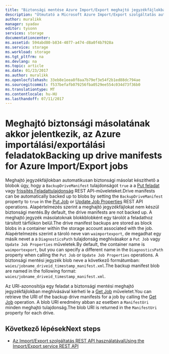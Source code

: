 ```yaml
---
title: "Biztonsági mentése Azure Import/Export meghajtó jegyzékfájlokban |} Microsoft Docs"
description: "Útmutató a Microsoft Azure Import/Export szolgáltatás automatikusan biztonsági másolat a meghajtó jegyzékfájlokban."
author: muralikk
manager: syadav
editor: tysonn
services: storage
documentationcenter: 
ms.assetid: 594abd80-b834-4077-a474-d8a0f4b7928a
ms.service: storage
ms.workload: storage
ms.tgt_pltfrm: na
ms.devlang: na
ms.topic: article
ms.date: 01/23/2017
ms.author: muralikk
ms.openlocfilehash: 33eb8e1eea8f8aa7b79ef3e54f2b1ed88dc794ae
ms.sourcegitcommit: f537befafb079256fba0529ee554c034d73f36b0
ms.translationtype: MT
ms.contentlocale: hu-HU
ms.lasthandoff: 07/11/2017
---
```

# <a name="backing-up-drive-manifests-for-azure-importexport-jobs"></a><span data-ttu-id="472ba-103">Meghajtó biztonsági másolatának akkor jelentkezik, az Azure importálási/exportálási feladatok</span><span class="sxs-lookup"><span data-stu-id="472ba-103">Backing up drive manifests for Azure Import/Export jobs</span></span>

<span data-ttu-id="472ba-104">Meghajtó jegyzékfájlokban automatikusan biztonsági másolat készíthető a blobok úgy, hogy a `BackupDriveManifest` tulajdonságot `true` a a [Put feladat](/rest/api/storageimportexport/jobs#Jobs_CreateOrUpdate) vagy [frissítés Feladattulajdonság](/rest/api/storageimportexport/jobs#Jobs_Update) REST API-műveleteket.</span><span class="sxs-lookup"><span data-stu-id="472ba-104">Drive manifests can be automatically backed up to blobs by setting the `BackupDriveManifest` property to `true` in the [Put Job](/rest/api/storageimportexport/jobs#Jobs_CreateOrUpdate) or [Update Job Properties](/rest/api/storageimportexport/jobs#Jobs_Update) REST API operations.</span></span> <span data-ttu-id="472ba-105">Alapértelmezés szerint a meghajtó jegyzékfájlokat nem készül biztonsági mentés.</span><span class="sxs-lookup"><span data-stu-id="472ba-105">By default, the drive manifests are not backed up.</span></span> <span data-ttu-id="472ba-106">A meghajtó jegyzék másolatoknak blokkblobként egy tárolót a feladathoz társított tárfiókon belül.</span><span class="sxs-lookup"><span data-stu-id="472ba-106">The drive manifest backups are stored as block blobs in a container within the storage account associated with the job.</span></span> <span data-ttu-id="472ba-107">Alapértelmezés szerint a tároló neve van `waimportexport`, de megadhat egy másik nevet a a `DiagnosticsPath` tulajdonság meghívásakor a `Put Job` vagy `Update Job Properties` műveletek.</span><span class="sxs-lookup"><span data-stu-id="472ba-107">By default, the container name is `waimportexport`, but you can specify a different name in the `DiagnosticsPath` property when calling the `Put Job` or `Update Job Properties` operations.</span></span> <span data-ttu-id="472ba-108">A biztonsági mentési jegyzék blob neve a következő formátumban: `waies/jobname_driveid_timestamp_manifest.xml`.</span><span class="sxs-lookup"><span data-stu-id="472ba-108">The backup manifest blob are named in the following format: `waies/jobname_driveid_timestamp_manifest.xml`.</span></span>

 <span data-ttu-id="472ba-109">Az URI-azonosítója egy feladat a biztonsági mentési meghajtó jegyzékfájlokban meghívásával kérheti le a [Get Job](/rest/api/storageimportexport/jobs#Jobs_Get) műveletet.</span><span class="sxs-lookup"><span data-stu-id="472ba-109">You can retrieve the URI of the backup drive manifests for a job by calling the [Get Job](/rest/api/storageimportexport/jobs#Jobs_Get) operation.</span></span> <span data-ttu-id="472ba-110">A blob URI eredmény abban az esetben a `ManifestUri` minden meghajtó tulajdonság.</span><span class="sxs-lookup"><span data-stu-id="472ba-110">The blob URI is returned in the `ManifestUri` property for each drive.</span></span>

## <a name="next-steps"></a><span data-ttu-id="472ba-111">Következő lépések</span><span class="sxs-lookup"><span data-stu-id="472ba-111">Next steps</span></span>

* [<span data-ttu-id="472ba-112">Az Import/Export szolgáltatás REST API használatával</span><span class="sxs-lookup"><span data-stu-id="472ba-112">Using the Import/Export service REST API</span></span>](storage-import-export-using-the-rest-api.md)
